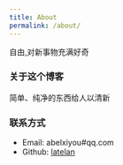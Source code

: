 ```yaml
---
title: About
permalink: /about/
---
```


自由,对新事物充满好奇

### 关于这个博客

简单、纯净的东西给人以清新

### 联系方式

- Email: abelxiyou#qq.com
- Github: [latelan](https://github.com/latelan)
